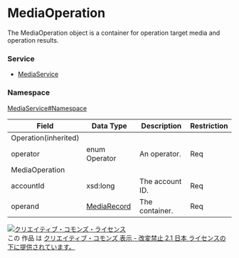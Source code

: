 # MediaOperation
The MediaOperation object is a container for operation target media and operation results.
### Service
+ [MediaService](../../services/MediaService.md)

### Namespace
[MediaService#Namespace](../../services/MediaService.md#namespace)

| Field | Data Type | Description | Restriction | 
|---|---|---|---|
| Operation(inherited)||||
| operator| enum Operator| An operator.| Req |
| MediaOperation||||
| accountId| xsd:long| The account ID.| Req |
| operand| <a href="./MediaRecord.md">MediaRecord</a>| The container.| Req |

<a rel="license" href="http://creativecommons.org/licenses/by-nd/2.1/jp/"><img alt="クリエイティブ・コモンズ・ライセンス" style="border-width:0" src="https://i.creativecommons.org/l/by-nd/2.1/jp/88x31.png" /></a><br />この 作品 は <a rel="license" href="http://creativecommons.org/licenses/by-nd/2.1/jp/">クリエイティブ・コモンズ 表示 - 改変禁止 2.1 日本 ライセンスの下に提供されています。</a>
